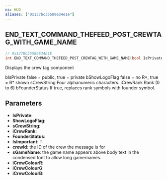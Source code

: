 ```yaml
---
ns: HUD
aliases: ["0x137bc35589e34e1e"]
---
```

## END_TEXT_COMMAND_THEFEED_POST_CREWTAG_WITH_GAME_NAME

```c
// 0x137BC35589E34E1E
int END_TEXT_COMMAND_THEFEED_POST_CREWTAG_WITH_GAME_NAME(bool IsPrivate, bool ShowLogoFlag, string sCrewString, int iCrewRank, bool FounderStatus, bool IsImportant, int crewId, string sGameName, int iCrewColourR, int iCrewColourG, int iCrewColourB);
```

Displays the crew tag component

bIsPrivate false = public, true = private bShowLogoFlag false = no R*, true = R* shown sCrewString Four alphanumeric characters. iCrewRank Rank (0 to 6) bFounderStatus If true, replaces rank symbols with founder symbol.


## Parameters
* **IsPrivate**: 
* **ShowLogoFlag**: 
* **sCrewString**: 
* **iCrewRank**: 
* **FounderStatus**: 
* **IsImportant**: T
* **crewId**: the ID of the crew the message is for
* **sGameName**: the game name appears above body text in the condensed font to allow long gamernames.
* **iCrewColourR**: 
* **iCrewColourG**: 
* **iCrewColourB**: 

